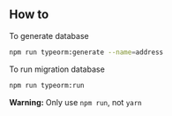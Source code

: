 
## How to

To generate database

```bash
npm run typeorm:generate --name=address
```

To run migration database

```bash
npm run typeorm:run
```

**Warning:** Only use `npm run`, not `yarn`
